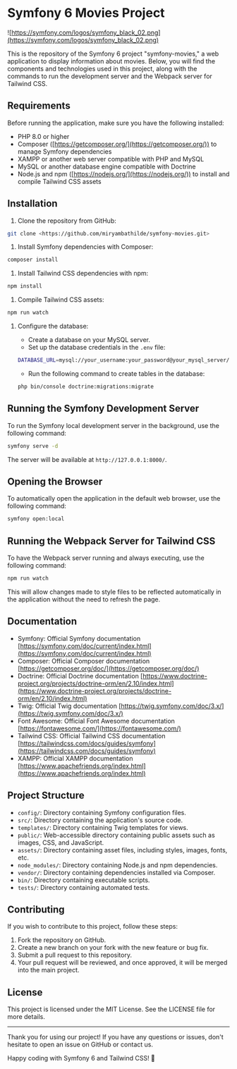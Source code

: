 # Symfony 6 Movies Project

![https://symfony.com/logos/symfony_black_02.png](https://symfony.com/logos/symfony_black_02.png)

This is the repository of the Symfony 6 project "symfony-movies," a web application to display information about movies. Below, you will find the components and technologies used in this project, along with the commands to run the development server and the Webpack server for Tailwind CSS.

## Requirements

Before running the application, make sure you have the following installed:

- PHP 8.0 or higher
- Composer ([https://getcomposer.org/](https://getcomposer.org/)) to manage Symfony dependencies
- XAMPP or another web server compatible with PHP and MySQL
- MySQL or another database engine compatible with Doctrine
- Node.js and npm ([https://nodejs.org/](https://nodejs.org/)) to install and compile Tailwind CSS assets

## Installation

1. Clone the repository from GitHub:

```bash
git clone <https://github.com/miryambathilde/symfony-movies.git>

```

1. Install Symfony dependencies with Composer:

```bash
composer install

```

1. Install Tailwind CSS dependencies with npm:

```bash
npm install

```

1. Compile Tailwind CSS assets:

```bash
npm run watch

```

1. Configure the database:
    - Create a database on your MySQL server.
    - Set up the database credentials in the `.env` file:
    
    ```bash
    DATABASE_URL=mysql://your_username:your_password@your_mysql_server/your_database_name
    
    ```
    
    - Run the following command to create tables in the database:
    
    ```bash
    php bin/console doctrine:migrations:migrate
    
    ```
    

## Running the Symfony Development Server

To run the Symfony local development server in the background, use the following command:

```bash
symfony serve -d

```

The server will be available at `http://127.0.0.1:8000/`.

## Opening the Browser

To automatically open the application in the default web browser, use the following command:

```bash
symfony open:local

```

## Running the Webpack Server for Tailwind CSS

To have the Webpack server running and always executing, use the following command:

```bash
npm run watch

```

This will allow changes made to style files to be reflected automatically in the application without the need to refresh the page.

## Documentation

- Symfony: Official Symfony documentation [https://symfony.com/doc/current/index.html](https://symfony.com/doc/current/index.html)
- Composer: Official Composer documentation [https://getcomposer.org/doc/](https://getcomposer.org/doc/)
- Doctrine: Official Doctrine documentation [https://www.doctrine-project.org/projects/doctrine-orm/en/2.10/index.html](https://www.doctrine-project.org/projects/doctrine-orm/en/2.10/index.html)
- Twig: Official Twig documentation [https://twig.symfony.com/doc/3.x/](https://twig.symfony.com/doc/3.x/)
- Font Awesome: Official Font Awesome documentation [https://fontawesome.com/](https://fontawesome.com/)
- Tailwind CSS: Official Tailwind CSS documentation [https://tailwindcss.com/docs/guides/symfony](https://tailwindcss.com/docs/guides/symfony)
- XAMPP: Official XAMPP documentation [https://www.apachefriends.org/index.html](https://www.apachefriends.org/index.html)

## Project Structure

- `config/`: Directory containing Symfony configuration files.
- `src/`: Directory containing the application's source code.
- `templates/`: Directory containing Twig templates for views.
- `public/`: Web-accessible directory containing public assets such as images, CSS, and JavaScript.
- `assets/`: Directory containing asset files, including styles, images, fonts, etc.
- `node_modules/`: Directory containing Node.js and npm dependencies.
- `vendor/`: Directory containing dependencies installed via Composer.
- `bin/`: Directory containing executable scripts.
- `tests/`: Directory containing automated tests.

## Contributing

If you wish to contribute to this project, follow these steps:

1. Fork the repository on GitHub.
2. Create a new branch on your fork with the new feature or bug fix.
3. Submit a pull request to this repository.
4. Your pull request will be reviewed, and once approved, it will be merged into the main project.

## License

This project is licensed under the MIT License. See the LICENSE file for more details.

---

Thank you for using our project! If you have any questions or issues, don't hesitate to open an issue on GitHub or contact us.

Happy coding with Symfony 6 and Tailwind CSS! 🚀
